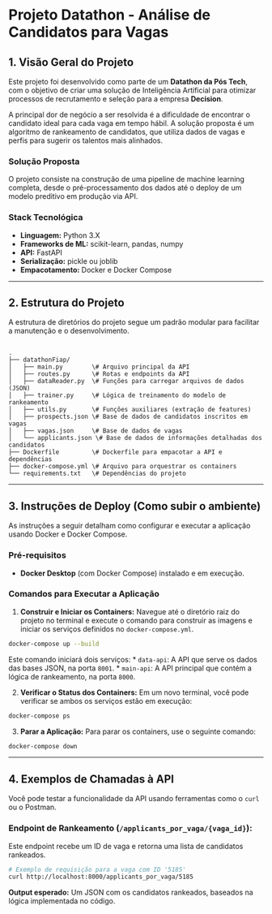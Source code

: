 # Projeto Datathon - Análise de Candidatos para Vagas

## 1. Visão Geral do Projeto

Este projeto foi desenvolvido como parte de um **Datathon da Pós Tech**, com o objetivo de criar uma solução de Inteligência Artificial para otimizar processos de recrutamento e seleção para a empresa **Decision**.

A principal dor de negócio a ser resolvida é a dificuldade de encontrar o candidato ideal para cada vaga em tempo hábil. A solução proposta é um algoritmo de rankeamento de candidatos, que utiliza dados de vagas e perfis para sugerir os talentos mais alinhados.

### **Solução Proposta**

O projeto consiste na construção de uma pipeline de machine learning completa, desde o pré-processamento dos dados até o deploy de um modelo preditivo em produção via API.

### **Stack Tecnológica**

* **Linguagem:** Python 3.X
* **Frameworks de ML:** scikit-learn, pandas, numpy
* **API:** FastAPI
* **Serialização:** pickle ou joblib
* **Empacotamento:** Docker e Docker Compose

---

## 2. Estrutura do Projeto

A estrutura de diretórios do projeto segue um padrão modular para facilitar a manutenção e o desenvolvimento.

```

.
├── datathonFiap/
│   ├── main.py        \# Arquivo principal da API
│   ├── routes.py      \# Rotas e endpoints da API
│   ├── dataReader.py  \# Funções para carregar arquivos de dados (JSON)
│   ├── trainer.py     \# Lógica de treinamento do modelo de rankeamento
│   ├── utils.py       \# Funções auxiliares (extração de features)
│   ├── prospects.json \# Base de dados de candidatos inscritos em vagas
│   ├── vagas.json     \# Base de dados de vagas
│   └── applicants.json \# Base de dados de informações detalhadas dos candidatos
├── Dockerfile         \# Dockerfile para empacotar a API e dependências
├── docker-compose.yml \# Arquivo para orquestrar os containers
└── requirements.txt   \# Dependências do projeto

````

---

## 3. Instruções de Deploy (Como subir o ambiente)

As instruções a seguir detalham como configurar e executar a aplicação usando Docker e Docker Compose.

### **Pré-requisitos**

* **Docker Desktop** (com Docker Compose) instalado e em execução.

### **Comandos para Executar a Aplicação**

1.  **Construir e Iniciar os Containers:**
   Navegue até o diretório raiz do projeto no terminal e execute o comando para construir as imagens e iniciar os serviços definidos no `docker-compose.yml`.
   ```bash
   docker-compose up --build
   ```
   Este comando iniciará dois serviços:
    * `data-api`: A API que serve os dados das bases JSON, na porta `8001`.
    * `main-api`: A API principal que contém a lógica de rankeamento, na porta `8000`.

2.  **Verificar o Status dos Containers:**
   Em um novo terminal, você pode verificar se ambos os serviços estão em execução:
   ```bash
   docker-compose ps
   ```

3.  **Parar a Aplicação:**
   Para parar os containers, use o seguinte comando:
   ```bash
   docker-compose down
   ```

---

## 4. Exemplos de Chamadas à API

Você pode testar a funcionalidade da API usando ferramentas como o `curl` ou o Postman.

### **Endpoint de Rankeamento (`/applicants_por_vaga/{vaga_id}`):**

Este endpoint recebe um ID de vaga e retorna uma lista de candidatos rankeados.
```bash
# Exemplo de requisição para a vaga com ID '5185'
curl http://localhost:8000/applicants_por_vaga/5185
````

**Output esperado:** Um JSON com os candidatos rankeados, baseados na lógica implementada no código.
